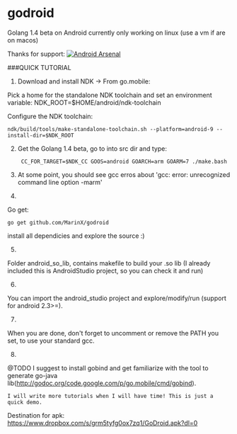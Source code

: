 godroid
=======

Golang 1.4 beta on Android
currently only working on linux (use a vm if are on macos)


Thanks for support:
[![Android Arsenal](https://img.shields.io/badge/Android%20Arsenal-GoDroid-brightgreen.svg?style=flat)](https://android-arsenal.com/details/1/1075)

###QUICK TUTORIAL

1. Download and install NDK -> From go.mobile:

Pick a home for the standalone NDK toolchain and set an environment variable:
	NDK_ROOT=$HOME/android/ndk-toolchain

Configure the NDK toolchain:

	ndk/build/tools/make-standalone-toolchain.sh --platform=android-9 --install-dir=$NDK_ROOT

2. Get the Golang 1.4 beta, go to into src dir and type: 

		CC_FOR_TARGET=$NDK_CC GOOS=android GOARCH=arm GOARM=7 ./make.bash

3. At some point, you should see gcc erros about 'gcc: error: unrecognized command line option -marm'

4.
Go get:

	go get github.com/MarinX/godroid

install all dependicies and explore the source :)

5.
Folder android_so_lib, contains makefile to build your .so lib (I already included this is AndroidStudio project, so you can check it and run)

6.
You can import the android_studio project and explore/modify/run (support for android 2.3>=).

7.
When you are done, don't forget to uncomment or remove the PATH you set, to use your standard gcc.

8.
@TODO I suggest to install gobind and get familiarize with the tool to generate go-java lib(http://godoc.org/code.google.com/p/go.mobile/cmd/gobind). 
	
    I will write more tutorials when I will have time! This is just a quick demo.

Destination for apk:
                https://www.dropbox.com/s/grm5tyfg0ox7zq1/GoDroid.apk?dl=0

										
